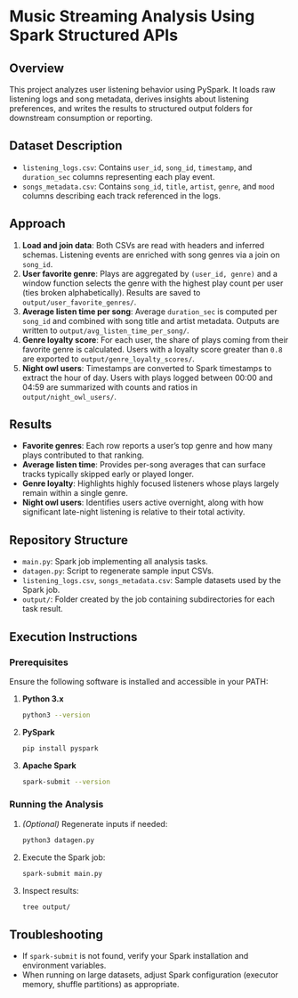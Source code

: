 # Music Streaming Analysis Using Spark Structured APIs

## Overview
This project analyzes user listening behavior using PySpark. It loads raw listening logs and song metadata, derives insights about listening preferences, and writes the results to structured output folders for downstream consumption or reporting.

## Dataset Description
- `listening_logs.csv`: Contains `user_id`, `song_id`, `timestamp`, and `duration_sec` columns representing each play event.
- `songs_metadata.csv`: Contains `song_id`, `title`, `artist`, `genre`, and `mood` columns describing each track referenced in the logs.

## Approach
1. **Load and join data**: Both CSVs are read with headers and inferred schemas. Listening events are enriched with song genres via a join on `song_id`.
2. **User favorite genre**: Plays are aggregated by `(user_id, genre)` and a window function selects the genre with the highest play count per user (ties broken alphabetically). Results are saved to `output/user_favorite_genres/`.
3. **Average listen time per song**: Average `duration_sec` is computed per `song_id` and combined with song title and artist metadata. Outputs are written to `output/avg_listen_time_per_song/`.
4. **Genre loyalty score**: For each user, the share of plays coming from their favorite genre is calculated. Users with a loyalty score greater than `0.8` are exported to `output/genre_loyalty_scores/`.
5. **Night owl users**: Timestamps are converted to Spark timestamps to extract the hour of day. Users with plays logged between 00:00 and 04:59 are summarized with counts and ratios in `output/night_owl_users/`.

## Results
- **Favorite genres**: Each row reports a user’s top genre and how many plays contributed to that ranking.
- **Average listen time**: Provides per-song averages that can surface tracks typically skipped early or played longer.
- **Genre loyalty**: Highlights highly focused listeners whose plays largely remain within a single genre.
- **Night owl users**: Identifies users active overnight, along with how significant late-night listening is relative to their total activity.

## Repository Structure
- `main.py`: Spark job implementing all analysis tasks.
- `datagen.py`: Script to regenerate sample input CSVs.
- `listening_logs.csv`, `songs_metadata.csv`: Sample datasets used by the Spark job.
- `output/`: Folder created by the job containing subdirectories for each task result.

## Execution Instructions
### Prerequisites
Ensure the following software is installed and accessible in your PATH:

1. **Python 3.x**
   ```bash
   python3 --version
   ```
2. **PySpark**
   ```bash
   pip install pyspark
   ```
3. **Apache Spark**
   ```bash
   spark-submit --version
   ```

### Running the Analysis
1. *(Optional)* Regenerate inputs if needed:
   ```bash
   python3 datagen.py
   ```
2. Execute the Spark job:
   ```bash
   spark-submit main.py
   ```
3. Inspect results:
   ```bash
   tree output/
   ```

## Troubleshooting
- If `spark-submit` is not found, verify your Spark installation and environment variables.
- When running on large datasets, adjust Spark configuration (executor memory, shuffle partitions) as appropriate.
